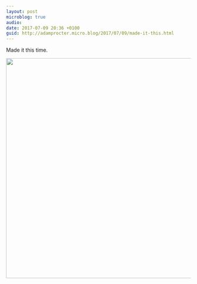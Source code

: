 ```yaml
---
layout: post
microblog: true
audio: 
date: 2017-07-09 20:36 +0100
guid: http://adamprocter.micro.blog/2017/07/09/made-it-this.html
---
```

Made it this time.

<img src="http://adamprocter.micro.blog/uploads/2017/21cb7372bf.jpg" width="600" height="600" />
